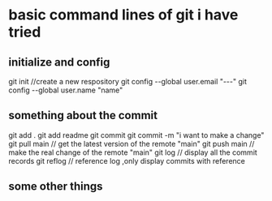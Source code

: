 # basic command lines of git i have tried

## initialize and config

git init //create a new respository
git config --global user.email "---"
git config --global user.name "name"

## something about the commit

git add .
git add readme
git commit
git commit -m "i want to make a change"
git pull main // get the latest version of the remote "main"
git push main // make the real change of the remote "main"
git log       // display all the commit records
git reflog    // reference log ,only display commits with reference

## some other things
